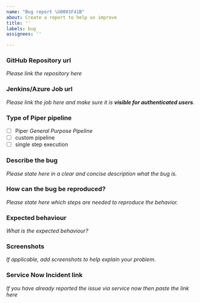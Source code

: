 ```yaml
---
name: "Bug report \U0001F41B"
about: Create a report to help us improve
title: ''
labels: bug
assignees: ''

---
```


### GitHub Repository url
_Please link the repository here_

### Jenkins/Azure Job url
_Please link the job here and make sure it is **visible for authenticated users**._

### Type of Piper pipeline
- [ ] Piper *General Purpose Pipeline*
- [ ] custom pipeline
- [ ] single step execution

### Describe the bug
_Please state here in a clear and concise description what the bug is._

### How can the bug be reproduced?
_Please state here which steps are needed to reproduce the behavior._

### Expected behaviour
_What is the expected behaviour?_

### Screenshots
_If applicable, add screenshots to help explain your problem._

### Service Now Incident link
_If you have already reported the issue via service now then paste the link here_